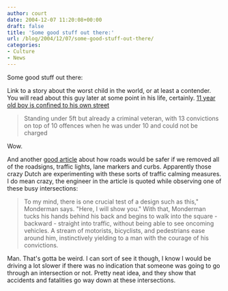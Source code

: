 ```yaml
---
author: court
date: 2004-12-07 11:20:08+00:00
draft: false
title: 'Some good stuff out there:'
url: /blog/2004/12/07/some-good-stuff-out-there/
categories:
- Culture
- News
---
```


Some good stuff out there:

Link to a story about the worst child in the world, or at least a contender.  You will read about this guy later at some point in his life, certainly.  [11 year old boy is confined to his own street](http://society.guardian.co.uk/youthjustice/story/0,11982,1368024,00.html?=rss)


<blockquote>Standing under 5ft but already a criminal veteran, with 13 convictions on top of 10 offences when he was under 10 and could not be charged</blockquote>


Wow.

And another [good article](http://www.wired.com/wired/archive/12.12/traffic.html?pg=1&topic=traffic&topic_set=) about how roads would be safer if we removed all of the roadsigns, traffic lights, lane markers and curbs.  Apparently those crazy Dutch are experimenting with these sorts of traffic calming measures.  I do mean crazy, the engineer in the article is quoted while observing one of these busy intersections:


<blockquote>To my mind, there is one crucial test of a design such as this," Monderman says. "Here, I will show you."  With that, Monderman tucks his hands behind his back and begins to walk into the square - backward - straight into traffic, without being able to see oncoming vehicles. A stream of motorists, bicyclists, and pedestrians ease around him, instinctively yielding to a man with the courage of his convictions.</blockquote>


Man.  That's gotta be weird.  I can sort of see it though, I know I would be driving a lot slower if there was no indication that someone was going to go through an intersection or not.  Pretty neat idea, and they show that accidents and fatalities go way down at these intersections.
